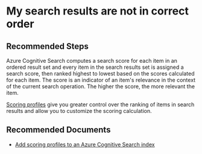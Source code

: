 <properties
	pageTitle="My search results are not in correct order"
	description="My search results are not in correct order"
	service="microsoft.search"
	resource="searchservices"
	authors="cynotebo"
	ms.author="cynotebo"
	selfHelpType="resource"
	displayOrder="52"	
	supportTopicIds="32681380"
	resourceTags=""
	productPesIds="15568"
	articleId="search-results-order"
	cloudEnvironments="public, Fairfax"
	ownershipId="AzureSearch_AzureSearch"
/>

# My search results are not in correct order

## **Recommended Steps**

Azure Cognitive Search computes a search score for each item in an ordered result set and every item in the search results set is assigned a search score, then ranked highest to lowest based on the scores calculated for each item.  The score is an indicator of an item's relevance in the context of the current search operation. The higher the score, the more relevant the item. 

[Scoring profiles](https://docs.microsoft.com/azure/search/index-add-scoring-profiles) give you greater control over the ranking of items in search results and allow you to customize the scoring calculation.

## **Recommended Documents**

* [Add scoring profiles to an Azure Cognitive Search index](https://docs.microsoft.com/azure/search/index-add-scoring-profiles)
